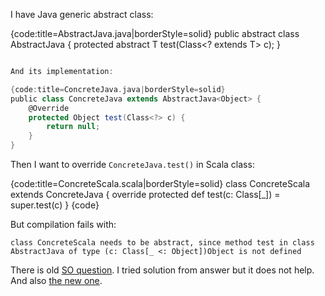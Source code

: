 I have Java generic abstract class:

{code:title=AbstractJava.java|borderStyle=solid}
public abstract class AbstractJava<T> {
    protected abstract T test(Class<? extends T> c);
}
```scala

And its implementation:

{code:title=ConcreteJava.java|borderStyle=solid}
public class ConcreteJava extends AbstractJava<Object> {
    @Override
    protected Object test(Class<?> c) {
        return null;
    }
}
```

Then I want to override `ConcreteJava.test()` in Scala class:

{code:title=ConcreteScala.scala|borderStyle=solid}
  class ConcreteScala extends ConcreteJava {
    override protected def test(c: Class[_]) = super.test(c)
  }
{code}

But compilation fails with:

```
class ConcreteScala needs to be abstract, since method test in class AbstractJava of type (c: Class[_ <: Object])Object is not defined
```

There is old [SO question](http://stackoverflow.com/q/6440176/746347). I tried solution from answer but it does not help.
And also [the new one](http://stackoverflow.com/q/41649352/746347).
